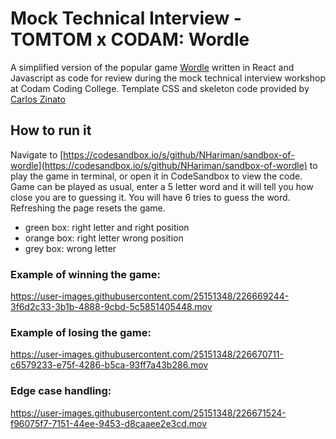 # Mock Technical Interview - TOMTOM x CODAM: Wordle

A simplified version of the popular game [Wordle](https://www.nytimes.com/games/wordle/index.html") written in React and Javascript as code for review during the mock technical interview workshop at Codam Coding College. Template CSS and skeleton code provided by [Carlos Zinato](https://www.linkedin.com/in/carloszinato/)

## How to run it

Navigate to [https://codesandbox.io/s/github/NHariman/sandbox-of-wordle](https://codesandbox.io/s/github/NHariman/sandbox-of-wordle) to play the game in terminal, or open it in CodeSandbox to view the code. Game can be played as usual, enter a 5 letter word and it will tell you how close you are to guessing it. You will have 6 tries to guess the word. 
Refreshing the page resets the game.
- green box: right letter and right position
- orange box: right letter wrong position
- grey box: wrong letter

### Example of winning the game:

https://user-images.githubusercontent.com/25151348/226669244-3f6d2c33-3b1b-4888-9cbd-5c5851405448.mov

### Example of losing the game:

https://user-images.githubusercontent.com/25151348/226670711-c6579233-e75f-4286-b5ca-93ff7a43b286.mov

### Edge case handling:

https://user-images.githubusercontent.com/25151348/226671524-f96075f7-7151-44ee-9453-d8caaee2e3cd.mov

